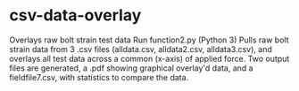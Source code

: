 # csv-data-overlay
Overlays raw bolt strain test data 
Run function2.py (Python 3)
Pulls raw bolt strain data from 3 .csv files (alldata.csv, alldata2.csv, alldata3.csv), and overlays all test data across a common (x-axis) of applied force.
Two output files are generated, a .pdf showing graphical overlay'd data, and a fieldfile7.csv, with statistics to compare the data.
